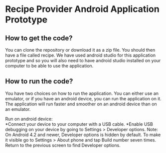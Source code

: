 Recipe Provider Android Application Prototype
==========

How to get the code?
-----------
You can clone the repository or download it as a zip file. You should then have a file called recipe. We have used android studio for this application prototype and so you will also need to have android studio installed on your computer to be able to use the application. 

How to run the code?
-----------
You have two choices on how to run the application. You can either use an emulator, or if you have an android device, you can run the application on it.  
The application will run faster and smoother on an android device than on an emulator.

Run on android device:  
*Connect your device to your computer with a USB cable.
*Enable USB debugging on your device by going to Settings > Developer options.
Note: On Android 4.2 and newer, Developer options is hidden by default. To make it visible go to Settings > About phone and tap Build number seven times. Return to the previous screen to find Developer options.